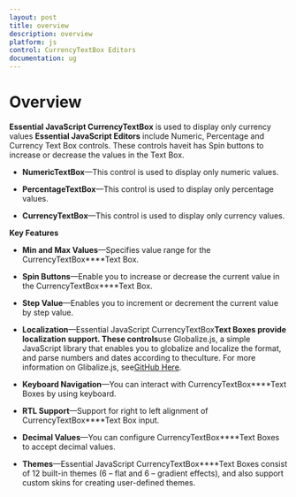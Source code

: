 ```yaml
---
layout: post
title: overview
description: overview
platform: js
control: CurrencyTextBox Editors 
documentation: ug
---
```


# Overview

**Essential JavaScript CurrencyTextBox** is used to display only currency values **Essential JavaScript Editors** include Numeric, Percentage and Currency Text Box controls. These controls haveit has Spin buttons to increase or decrease the values in the Text Box.

* **NumericTextBox**—This control is used to display only numeric values.

* **PercentageTextBox**—This control is used to display only percentage values.

* **CurrencyTextBox**—This control is used to display only currency values.



**Key Features**

* **Min and Max Values**—Specifies value range for the CurrencyTextBox****Text Box.

* **Spin Buttons**—Enable you to increase or decrease the current value in the CurrencyTextBox****Text Box.

* **Step Value**—Enables you to increment or decrement the current value by step value.

* **Localization**—Essential JavaScript CurrencyTextBox****Text Boxes provide localization support. These controls****use Globalize.js, a simple JavaScript library that enables you to globalize and localize the format, and parse numbers and dates according to theculture. For more information on Glibalize.js, see[GitHub Here](https://github.com/jquery/globalize).

* **Keyboard Navigation**—You can interact with CurrencyTextBox****Text Boxes by using keyboard.

* **RTL Support**—Support for right to left alignment of CurrencyTextBox****Text Box input.

* **Decimal Values**—You can configure CurrencyTextBox****Text Boxes to accept decimal values.

* **Themes**—Essential JavaScript CurrencyTextBox****Text Boxes consist of 12 built-in themes (6 – flat and 6 – gradient effects), and also support custom skins for creating user-defined themes.



